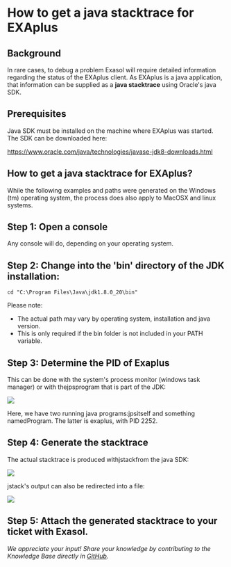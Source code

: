 # How to get a java stacktrace for EXAplus 
## Background

In rare cases, to debug a problem Exasol will require detailed information regarding the status of the EXAplus client. As EXAplus is a java application, that information can be supplied as a **java stacktrace** using Oracle's java SDK.

## Prerequisites

Java SDK must be installed on the machine where EXAplus was started. The SDK can be downloaded here: 

<https://www.oracle.com/java/technologies/javase-jdk8-downloads.html>

## How to get a java stacktrace for EXAplus?

While the following examples and paths were generated on the Windows (tm) operating system, the process does also apply to MacOSX and linux systems.

## Step 1: Open a console

Any console will do, depending on your operating system.

## Step 2: Change into the 'bin' directory of the JDK installation:


```"code-java"
cd "C:\Program Files\Java\jdk1.8.0_20\bin" 
```
Please note:

* The actual path may vary by operating system, installation and java version.
* This is only required if the bin folder is not included in your PATH variable.

## Step 3: Determine the PID of Exaplus

This can be done with the system's process monitor (windows task manager) or with thejpsprogram that is part of the JDK:

![](images/image1.png)

Here, we have two running java programs:jpsitself and something namedProgram. The latter is exaplus, with PID 2252.

## Step 4: Generate the stacktrace

The actual stacktrace is produced withjstackfrom the java SDK:

![](images/image2.png)

jstack's output can also be redirected into a file:

![](images/image3.png)

## Step 5: Attach the generated stacktrace to your ticket with Exasol.

*We appreciate your input! Share your knowledge by contributing to the Knowledge Base directly in [GitHub](https://github.com/exasol/public-knowledgebase).* 